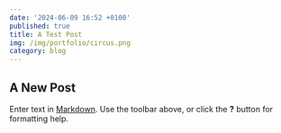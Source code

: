 ```yaml
---
date: '2024-06-09 16:52 +0100'
published: true
title: A Test Post
img: /img/portfolio/circus.png
category: blog
---
```

## A New Post

Enter text in [Markdown](http://daringfireball.net/projects/markdown/). Use the toolbar above, or click the **?** button for formatting help.
